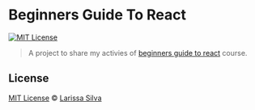 # Beginners Guide To React

[![MIT License](https://img.shields.io/github/license/silvalarissa/beginners-guide-to-react?style=flat-square)](https://github.com/silvalarissa/beginners-guide-to-react/blob/master/LICENSE.md)

> A project to share my activies of [beginners guide to react](https://egghead.io/courses/the-beginner-s-guide-to-react) course.

## License
[MIT License](https://github.com/silvalarissa/beginners-guide-to-react/blob/master/LICENSE.md) © [Larissa Silva](https://www.linkedin.com/in/larissaslv/)

